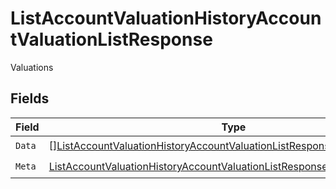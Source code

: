 # ListAccountValuationHistoryAccountValuationListResponse

Valuations


## Fields

| Field                                                                                                                                                                           | Type                                                                                                                                                                            | Required                                                                                                                                                                        | Description                                                                                                                                                                     |
| ------------------------------------------------------------------------------------------------------------------------------------------------------------------------------- | ------------------------------------------------------------------------------------------------------------------------------------------------------------------------------- | ------------------------------------------------------------------------------------------------------------------------------------------------------------------------------- | ------------------------------------------------------------------------------------------------------------------------------------------------------------------------------- |
| `Data`                                                                                                                                                                          | [][ListAccountValuationHistoryAccountValuationListResponseAccountValuation](../../models/operations/listaccountvaluationhistoryaccountvaluationlistresponseaccountvaluation.md) | :heavy_check_mark:                                                                                                                                                              | N/A                                                                                                                                                                             |
| `Meta`                                                                                                                                                                          | [ListAccountValuationHistoryAccountValuationListResponseMeta](../../models/operations/listaccountvaluationhistoryaccountvaluationlistresponsemeta.md)                           | :heavy_check_mark:                                                                                                                                                              | N/A                                                                                                                                                                             |